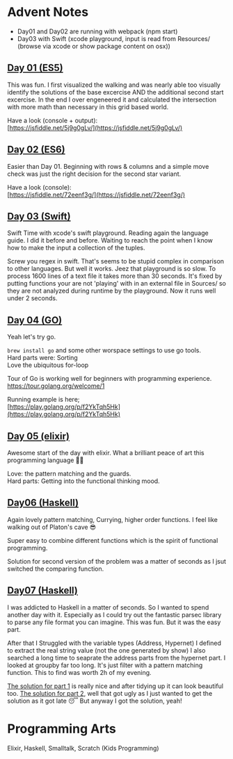 # Advent Notes
+ Day01 and Day02 are running with webpack (npm start)
+ Day03 with Swift (xcode playground, input is read from Resources/ (browse via xcode or show package content on osx))

## [Day 01 (ES5)](https://github.com/georgiee/advent-of-code-2016/blob/master/src/day01.js)
This was fun. I first visualized the walking and was nearly 
able too visually identify the solutions of the base excercise AND the additional second start excercise. In the end I over engeneered it and calculated the intersection with more math than necessary in this grid based world.

Have a look (console + output):  
[https://jsfiddle.net/5j9g0gLv/](https://jsfiddle.net/5j9g0gLv/)


## [Day 02 (ES6)](https://github.com/georgiee/advent-of-code-2016/blob/master/src/day02.js)
Easier than Day 01. Beginning with rows & columns and a simple move check
was just the right decision for the second star variant.

Have a look (console):  
[https://jsfiddle.net/72eenf3g/](https://jsfiddle.net/72eenf3g/)

## [Day 03 (Swift)](https://github.com/georgiee/advent-of-code-2016/tree/master/03-swift/AdventOfCodeDay03.playground)
Swift Time with xcode's swift playground. Reading again the language guide. I did it before and before.
Waiting to reach the point when I know how to make the input a collection of the tuples.

Screw you regex in swift. That's seems to be stupid complex in comparison to other languages. But well it works.
Jeez that playground is so slow. To process 1600 lines of a text file it takes more than 30 seconds. It's fixed by putting functions your are not 'playing' with in an external file in Sources/ so they are not analyzed during runtime by the playground. Now it runs well under 2 seconds.

## [Day 04 (GO)](https://github.com/georgiee/advent-of-code-2016/blob/master/04-go/hello.go)
Yeah let's try go.

`brew install go` and some other worspace settings to use go tools.  
Hard parts were: Sorting  
Love the ubiquitous for-loop  

Tour of Go is working well for beginners with programming experience.  
https://tour.golang.org/welcome/1


Running example is here;  
[https://play.golang.org/p/f2YkTqh5Hk](https://play.golang.org/p/f2YkTqh5Hk)



## [Day 05 (elixir)](https://github.com/georgiee/advent-of-code-2016/blob/master/05-elixir/playground.exs)
Awesome start of the day with elixir. What a brilliant peace of art this programming language 👊😍
  
  
Love:  the pattern matching and the guards.  
Hard parts: Getting into the functional thinking mood.


## [Day06 (Haskell)](https://github.com/georgiee/advent-of-code-2016/blob/master/06-haskell/Solution.hs)
Again lovely pattern matching, Currying, higher order functions. I feel like walking out of Platon's cave 😎

Super easy to combine different functions which is the spirit of functional programming.

Solution for second version of the problem was a matter of seconds as I jsut switched the comparing function.

## [Day07 (Haskell)](https://github.com/georgiee/advent-of-code-2016/blob/master/07-haskell/Solution.hs)

I was addicted to Haskell in a matter of seconds. So I wanted to spend another day with it.
Especially as I could try out the fantastic parsec library to parse any file format you can imagine.
This was fun. But it was the easy part.

After that I Struggled with the variable types (Address, Hypernet) I defined to extract the real string value (not the one generated by show)
I also searched a long time to seaprate the address parts from the hypernet part. I looked at groupby far too long. It's just filter with a pattern matching function. This to find was worth 2h of my evening.

[The solution for part 1](https://github.com/georgiee/advent-of-code-2016/blob/master/07-haskell/Solution.hs) is really nice and after tidying up it can look beautiful too.
[The solution for part 2](https://github.com/georgiee/advent-of-code-2016/blob/master/07-haskell/Solution2.hs), well that got ugly as I just wanted to get the solution as it got late 😴 But anyway I got the solution, yeah!


# Programming Arts
Elixir, Haskell, Smalltalk, Scratch (Kids Programming)